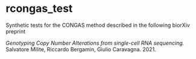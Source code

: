 # rcongas_test

Synthetic tests for the CONGAS method described in the following biorXiv preprint

_Genotyping Copy Number Alterations from single-cell RNA sequencing._ Salvatore Milite, Riccardo Bergamin, Giulio Caravagna. 2021.
